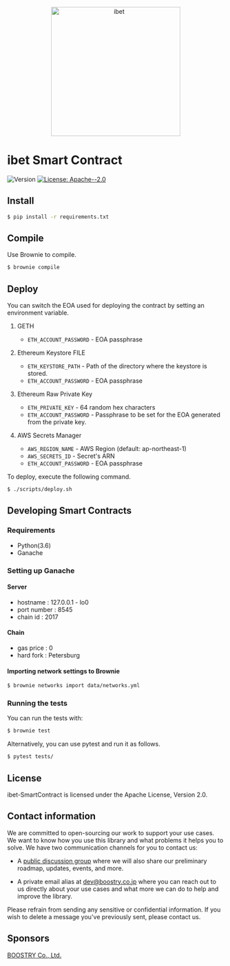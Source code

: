 <p align='center'>
  <img alt="ibet" src="https://user-images.githubusercontent.com/963333/71672471-6383c080-2db9-11ea-85b6-8815519652ec.png" width="300"/>
</p>

# ibet Smart Contract

<p>
  <img alt="Version" src="https://img.shields.io/badge/version-21.7-blue.svg?cacheSeconds=2592000" />
  <a href="#" target="_blank">
    <img alt="License: Apache--2.0" src="https://img.shields.io/badge/License-Apache--2.0-yellow.svg" />
  </a>
</p>


## Install
```bash
$ pip install -r requirements.txt
```

## Compile
Use Brownie to compile.

```bash
$ brownie compile
```

## Deploy

You can switch the EOA used for deploying the contract by setting an environment variable.

1. GETH
    * `ETH_ACCOUNT_PASSWORD` - EOA passphrase

2. Ethereum Keystore FILE
    * `ETH_KEYSTORE_PATH` - Path of the directory where the keystore is stored.
    * `ETH_ACCOUNT_PASSWORD` - EOA passphrase

3. Ethereum Raw Private Key
    * `ETH_PRIVATE_KEY` - 64 random hex characters
    * `ETH_ACCOUNT_PASSWORD` - Passphrase to be set for the EOA generated from the private key.

4. AWS Secrets Manager
    * `AWS_REGION_NAME` - AWS Region (default: ap-northeast-1)
    * `AWS_SECRETS_ID` - Secret's ARN
    * `ETH_ACCOUNT_PASSWORD` - EOA passphrase

To deploy, execute the following command.

```bash
$ ./scripts/deploy.sh
```

## Developing Smart Contracts

### Requirements
* Python(3.6)
* Ganache

### Setting up Ganache

#### Server
* hostname : 127.0.0.1 - lo0
* port number : 8545
* chain id : 2017

#### Chain
* gas price : 0
* hard fork : Petersburg

#### Importing network settings to Brownie

```bash
$ brownie networks import data/networks.yml
```

### Running the tests

You can run the tests with:
```bash
$ brownie test
```

Alternatively, you can use pytest and run it as follows.
```bash
$ pytest tests/
```

## License

ibet-SmartContract is licensed under the Apache License, Version 2.0.


## Contact information

We are committed to open-sourcing our work to support your use cases. 
We want to know how you use this library and what problems it helps you to solve. 
We have two communication channels for you to contact us:

* A [public discussion group](https://github.com/BoostryJP/ibet-SmartContract/discussions)
where we will also share our preliminary roadmap, updates, events, and more.

* A private email alias at
[dev@boostry.co.jp](mailto:dev@boostry.co.jp)
where you can reach out to us directly about your use cases and what more we can
do to help and improve the library.
  
Please refrain from sending any sensitive or confidential information. 
If you wish to delete a message you've previously sent, please contact us.


## Sponsors

[BOOSTRY Co., Ltd.](https://boostry.co.jp/)
